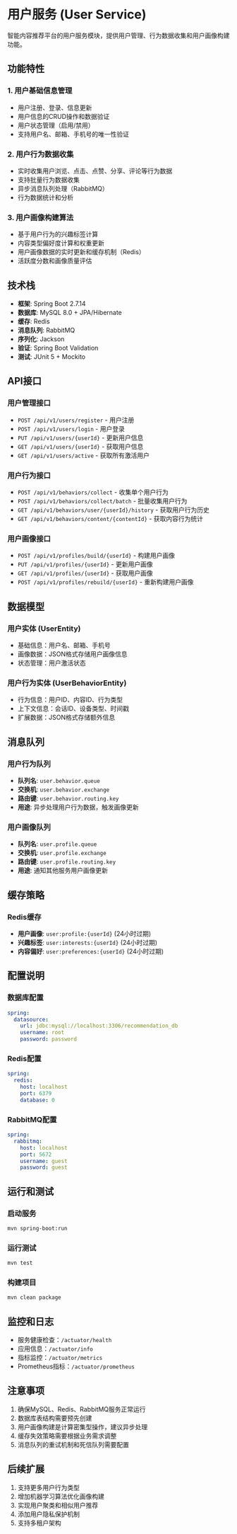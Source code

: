 # 用户服务 (User Service)

智能内容推荐平台的用户服务模块，提供用户管理、行为数据收集和用户画像构建功能。

## 功能特性

### 1. 用户基础信息管理
- 用户注册、登录、信息更新
- 用户信息的CRUD操作和数据验证
- 用户状态管理（启用/禁用）
- 支持用户名、邮箱、手机号的唯一性验证

### 2. 用户行为数据收集
- 实时收集用户浏览、点击、点赞、分享、评论等行为数据
- 支持批量行为数据收集
- 异步消息队列处理（RabbitMQ）
- 行为数据统计和分析

### 3. 用户画像构建算法
- 基于用户行为的兴趣标签计算
- 内容类型偏好度计算和权重更新
- 用户画像数据的实时更新和缓存机制（Redis）
- 活跃度分数和画像质量评估

## 技术栈

- **框架**: Spring Boot 2.7.14
- **数据库**: MySQL 8.0 + JPA/Hibernate
- **缓存**: Redis
- **消息队列**: RabbitMQ
- **序列化**: Jackson
- **验证**: Spring Boot Validation
- **测试**: JUnit 5 + Mockito

## API接口

### 用户管理接口
- `POST /api/v1/users/register` - 用户注册
- `POST /api/v1/users/login` - 用户登录
- `PUT /api/v1/users/{userId}` - 更新用户信息
- `GET /api/v1/users/{userId}` - 获取用户信息
- `GET /api/v1/users/active` - 获取所有激活用户

### 用户行为接口
- `POST /api/v1/behaviors/collect` - 收集单个用户行为
- `POST /api/v1/behaviors/collect/batch` - 批量收集用户行为
- `GET /api/v1/behaviors/user/{userId}/history` - 获取用户行为历史
- `GET /api/v1/behaviors/content/{contentId}` - 获取内容行为统计

### 用户画像接口
- `POST /api/v1/profiles/build/{userId}` - 构建用户画像
- `PUT /api/v1/profiles/{userId}` - 更新用户画像
- `GET /api/v1/profiles/{userId}` - 获取用户画像
- `POST /api/v1/profiles/rebuild/{userId}` - 重新构建用户画像

## 数据模型

### 用户实体 (UserEntity)
- 基础信息：用户名、邮箱、手机号
- 画像数据：JSON格式存储用户画像信息
- 状态管理：用户激活状态

### 用户行为实体 (UserBehaviorEntity)
- 行为信息：用户ID、内容ID、行为类型
- 上下文信息：会话ID、设备类型、时间戳
- 扩展数据：JSON格式存储额外信息

## 消息队列

### 用户行为队列
- **队列名**: `user.behavior.queue`
- **交换机**: `user.behavior.exchange`
- **路由键**: `user.behavior.routing.key`
- **用途**: 异步处理用户行为数据，触发画像更新

### 用户画像队列
- **队列名**: `user.profile.queue`
- **交换机**: `user.profile.exchange`
- **路由键**: `user.profile.routing.key`
- **用途**: 通知其他服务用户画像更新

## 缓存策略

### Redis缓存
- **用户画像**: `user:profile:{userId}` (24小时过期)
- **兴趣标签**: `user:interests:{userId}` (24小时过期)
- **内容偏好**: `user:preferences:{userId}` (24小时过期)

## 配置说明

### 数据库配置
```yaml
spring:
  datasource:
    url: jdbc:mysql://localhost:3306/recommendation_db
    username: root
    password: password
```

### Redis配置
```yaml
spring:
  redis:
    host: localhost
    port: 6379
    database: 0
```

### RabbitMQ配置
```yaml
spring:
  rabbitmq:
    host: localhost
    port: 5672
    username: guest
    password: guest
```

## 运行和测试

### 启动服务
```bash
mvn spring-boot:run
```

### 运行测试
```bash
mvn test
```

### 构建项目
```bash
mvn clean package
```

## 监控和日志

- 服务健康检查：`/actuator/health`
- 应用信息：`/actuator/info`
- 指标监控：`/actuator/metrics`
- Prometheus指标：`/actuator/prometheus`

## 注意事项

1. 确保MySQL、Redis、RabbitMQ服务正常运行
2. 数据库表结构需要预先创建
3. 用户画像构建是计算密集型操作，建议异步处理
4. 缓存失效策略需要根据业务需求调整
5. 消息队列的重试机制和死信队列需要配置

## 后续扩展

1. 支持更多用户行为类型
2. 增加机器学习算法优化画像构建
3. 实现用户聚类和相似用户推荐
4. 添加用户隐私保护机制
5. 支持多租户架构